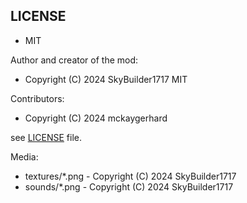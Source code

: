 ## LICENSE

* MIT

Author and creator of the mod:

* Copyright (C) 2024 SkyBuilder1717 MIT

Contributors:

* Copyright (C) 2024 mckaygerhard

see [LICENSE](LICENSE) file.

Media:

* textures/*.png - Copyright (C) 2024 SkyBuilder1717
* sounds/*.png - Copyright (C) 2024 SkyBuilder1717
